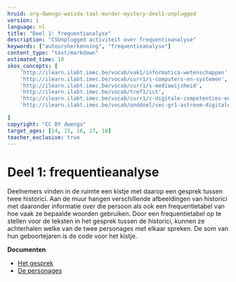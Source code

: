 ```yaml
---
hruid: org-dwengo-waisda-taal-murder-mystery-deel1-unplugged
version: 1
language: nl
title: "Deel 1: frequentianalyse"
description: "CSUnplugged activiteit over frequentieanalyse"
keywords: ["auteursherkenning", "frequentieanalyse"]
content_type: "text/markdown"
estimated_time: 10
skos_concepts: [
    'http://ilearn.ilabt.imec.be/vocab/vak1/informatica-wetenschappen', 
    'http://ilearn.ilabt.imec.be/vocab/curr1/s-computers-en-systemen',
    'http://ilearn.ilabt.imec.be/vocab/curr1/s-mediawijsheid',
    'http://ilearn.ilabt.imec.be/vocab/tref1/ict',
    'http://ilearn.ilabt.imec.be/vocab/curr1/c-digitale-competenties-en-mediawijsheid',
    'http://ilearn.ilabt.imec.be/vocab/onddoel/sec-gr1-astroom-digitale-competenties-en-mediawijsheid-4.5',

]
copyright: "CC BY dwengo"
target_ages: [14, 15, 16, 17, 18]
teacher_exclusive: true
---
```


# Deel 1: frequentieanalyse

Deelnemers vinden in de ruimte een kistje met daarop een gesprek tussen twee historici. Aan de muur hangen verschillende afbeeldingen van historici met daaronder informatie over die persoon als ook een frequentietabel van hoe vaak ze bepaalde woorden gebruiken. Door een frequentietabel op te stellen voor de teksten in het gesprek tussen de historici, kunnen ze achterhalen welke van de twee personages met elkaar spreken. De som van hun geboortejaren is de code voor het kistje.

**Documenten**
* [Het gesprek](content/Gesprek.pdf)
* [De personages](content/Personages.pdf)